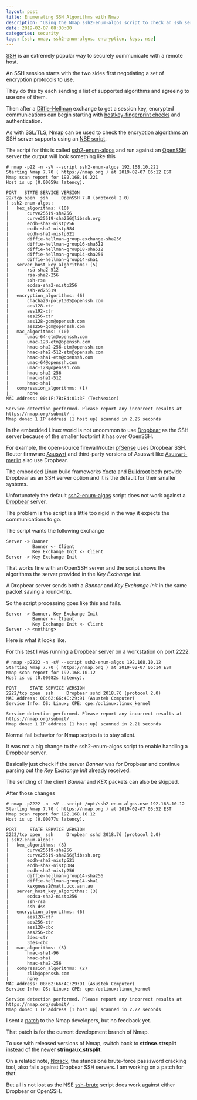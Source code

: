 ```yaml
---
layout: post
title: Enumerating SSH Algorithms with Nmap
description: "Using the Nmap ssh2-enum-algos script to check an ssh server"
date: 2019-02-07 08:30:00
categories: security
tags: [ssh, nmap, ssh2-enum-algos, encryption, keys, nse]
---
```


[SSH][ssh] is an extremely popular way to securely communicate with a remote host.

An SSH session starts with the two sides first negotiating a set of encryption protocols to use.

They do this by each sending a list of supported algorithms and agreeing to use one of them.

Then after a [Diffie-Hellman][diffie-hellman] exchange to get a session key, encrypted communications can begin starting with [hostkey-fingerprint checks][hostkey-fingerprints] and authentication.

As with [SSL/TLS][nmap-tls-check], Nmap can be used to check the encryption algorithms an SSH server supports using an [NSE script][nsedoc].

The script for this is called [ssh2-enum-algos][ssh2-enum-algos] and run against an [OpenSSH][openssh] server the output will look something like this

    # nmap -p22 -n -sV --script ssh2-enum-algos 192.168.10.221
    Starting Nmap 7.70 ( https://nmap.org ) at 2019-02-07 06:12 EST
    Nmap scan report for 192.168.10.221
    Host is up (0.00059s latency).

    PORT   STATE SERVICE VERSION
    22/tcp open  ssh     OpenSSH 7.8 (protocol 2.0)
    | ssh2-enum-algos:
    |   kex_algorithms: (10)
    |       curve25519-sha256
    |       curve25519-sha256@libssh.org
    |       ecdh-sha2-nistp256
    |       ecdh-sha2-nistp384
    |       ecdh-sha2-nistp521
    |       diffie-hellman-group-exchange-sha256
    |       diffie-hellman-group16-sha512
    |       diffie-hellman-group18-sha512
    |       diffie-hellman-group14-sha256
    |       diffie-hellman-group14-sha1
    |   server_host_key_algorithms: (5)
    |       rsa-sha2-512
    |       rsa-sha2-256
    |       ssh-rsa
    |       ecdsa-sha2-nistp256
    |       ssh-ed25519
    |   encryption_algorithms: (6)
    |       chacha20-poly1305@openssh.com
    |       aes128-ctr
    |       aes192-ctr
    |       aes256-ctr
    |       aes128-gcm@openssh.com
    |       aes256-gcm@openssh.com
    |   mac_algorithms: (10)
    |       umac-64-etm@openssh.com
    |       umac-128-etm@openssh.com
    |       hmac-sha2-256-etm@openssh.com
    |       hmac-sha2-512-etm@openssh.com
    |       hmac-sha1-etm@openssh.com
    |       umac-64@openssh.com
    |       umac-128@openssh.com
    |       hmac-sha2-256
    |       hmac-sha2-512
    |       hmac-sha1
    |   compression_algorithms: (1)
    |_      none
    MAC Address: 00:1F:7B:B4:01:3F (TechNexion)

    Service detection performed. Please report any incorrect results at https://nmap.org/submit/ .
    Nmap done: 1 IP address (1 host up) scanned in 2.25 seconds



In the embedded Linux world is not uncommon to use [Dropbear][dropbear] as the SSH server because of the smaller footprint it has over OpenSSH.

For example, the open-source firewall/router [pfSense][pfsense] uses Dropbear SSH. Router firmware [Asuswrt][asuswrt] and third-party versions of Asuswrt like [Asuswrt-merlin][asuswrt-merlin] also use Dropbear.

The embedded Linux build frameworks [Yocto][yocto] and [Buildroot][buildroot] both provide Dropbear as an SSH server option and it is the default for their smaller systems.

Unfortunately the default [ssh2-enum-algos][ssh2-enum-algos] script does not work against a [Dropbear][dropbear] server.

The problem is the script is a little too rigid in the way it expects the communications to go.

The script wants the following exchange

    Server -> Banner
              Banner <- Client
              Key Exchange Init <- Client
    Server -> Key Exchange Init

That works fine with an OpenSSH server and the script shows the algorithms the server provided in the *Key Exchange Init*.

A Dropbear server sends both a *Banner* and *Key Exchange Init* in the same packet saving a round-trip.

So the script processing goes like this and fails.

    Server -> Banner, Key Exchange Init
              Banner <- Client
              Key Exchange Init <- Client
    Server -> <nothing>


Here is what it looks like.

For this test I was running a Dropbear server on a workstation on port 2222.

    # nmap -p2222 -n -sV --script ssh2-enum-algos 192.168.10.12
    Starting Nmap 7.70 ( https://nmap.org ) at 2019-02-07 06:14 EST
    Nmap scan report for 192.168.10.12
    Host is up (0.00082s latency).

    PORT     STATE SERVICE VERSION
    2222/tcp open  ssh     Dropbear sshd 2018.76 (protocol 2.0)
    MAC Address: 08:62:66:4C:29:91 (Asustek Computer)
    Service Info: OS: Linux; CPE: cpe:/o:linux:linux_kernel

    Service detection performed. Please report any incorrect results at https://nmap.org/submit/ .
    Nmap done: 1 IP address (1 host up) scanned in 2.21 seconds

Normal fail behavior for Nmap scripts is to stay silent.

It was not a big change to the ssh2-enum-algos script to enable handling a Dropbear server.

Basically just check if the server *Banner* was for Dropbear and continue parsing out the *Key Exchange Init* already received.

The sending of the client *Banner* and *KEX* packets can also be skipped.

After those changes

    # nmap -p2222 -n -sV --script /opt/ssh2-enum-algos.nse 192.168.10.12
    Starting Nmap 7.70 ( https://nmap.org ) at 2019-02-07 05:52 EST
    Nmap scan report for 192.168.10.12
    Host is up (0.00077s latency).

    PORT     STATE SERVICE VERSION
    2222/tcp open  ssh     Dropbear sshd 2018.76 (protocol 2.0)
    | ssh2-enum-algos:
    |   kex_algorithms: (8)
    |       curve25519-sha256
    |       curve25519-sha256@libssh.org
    |       ecdh-sha2-nistp521
    |       ecdh-sha2-nistp384
    |       ecdh-sha2-nistp256
    |       diffie-hellman-group14-sha256
    |       diffie-hellman-group14-sha1
    |       kexguess2@matt.ucc.asn.au
    |   server_host_key_algorithms: (3)
    |       ecdsa-sha2-nistp256
    |       ssh-rsa
    |       ssh-dss
    |   encryption_algorithms: (6)
    |       aes128-ctr
    |       aes256-ctr
    |       aes128-cbc
    |       aes256-cbc
    |       3des-ctr
    |       3des-cbc
    |   mac_algorithms: (3)
    |       hmac-sha1-96
    |       hmac-sha1
    |       hmac-sha2-256
    |   compression_algorithms: (2)
    |       zlib@openssh.com
    |_      none
    MAC Address: 08:62:66:4C:29:91 (Asustek Computer)
    Service Info: OS: Linux; CPE: cpe:/o:linux:linux_kernel

    Service detection performed. Please report any incorrect results at https://nmap.org/submit/ .
    Nmap done: 1 IP address (1 host up) scanned in 2.22 seconds


I sent a [patch][nmap-pull] to the Nmap developers, but no feedback yet.

That patch is for the current development branch of Nmap.

To use with released versions of Nmap, switch back to **stdnse.strsplit** instead of the newer **stringaux.strsplit**.

On a related note, [Ncrack][ncrack], the standalone brute-force passsword cracking tool, also fails against Dropbear SSH servers. I am working on a patch for that.

But all is not lost as the NSE [ssh-brute][ssh-brute] script does work against either Dropbear or OpenSSH.

[ssh]: https://en.wikipedia.org/wiki/Secure_Shell
[nmap-tls-check]: https://jumpnowtek.com/security/Using-nmap-to-check-certs-and-supported-algos.html
[nmap]: https://nmap.org/
[nsedoc]: https://nmap.org/nsedoc/
[ssh2-enum-algos]: https://nmap.org/nsedoc/scripts/ssh2-enum-algos.html
[dropbear]: https://matt.ucc.asn.au/dropbear/dropbear.html
[openssh]: https://www.openssh.com/
[yocto]: https://www.yoctoproject.org/
[buildroot]: https://buildroot.org/
[pfsense]: https://www.pfsense.org/
[asuswrt]: https://www.asus.com/us/ASUSWRT/
[asuswrt-merlin]: https://asuswrt.lostrealm.ca/
[diffie-hellman]: https://en.wikipedia.org/wiki/Diffie%E2%80%93Hellman_key_exchange
[nmap-pull]: https://github.com/nmap/nmap/pull/1460
[ncrack]: https://nmap.org/ncrack/
[ssh-brute]: https://nmap.org/nsedoc/scripts/ssh-brute.html
[hostkey-fingerprints]: https://jumpnowtek.com/security/SSH-Hostkey-Fingerprints.html
